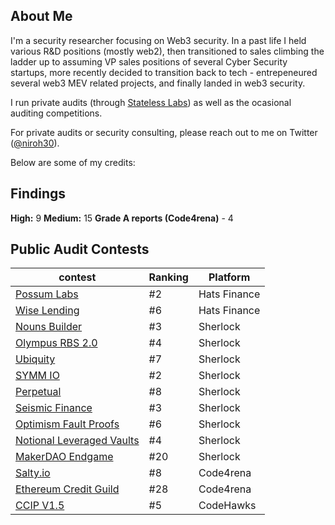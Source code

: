 ## About Me
I'm a security researcher focusing on Web3 security. In a past life I held various R&D positions (mostly web2), then transitioned to sales climbing the ladder up to assuming VP sales positions of several Cyber Security startups, more recently decided to transition back to tech - entrepeneured several web3 MEV related projects, and finally landed in web3 security. 

I run private audits (through [Stateless Labs](https://statelesslabs.xyz/)) as well as the ocasional auditing competitions. 

For private audits or security consulting, please reach out to me on Twitter ([@niroh30](https://x.com/niroh30)).

Below are some of my credits:

## Findings
**High:** 9
**Medium:** 15
**Grade A reports (Code4rena)** - 4

## Public Audit Contests


|contest             |Ranking             |Platform             |
|--------------------|--------------------|--------------------|
|[Possum Labs](https://app.hats.finance/audit-competitions/possum-labs-portals-0xed8965d49b8aeca763447d56e6da7f4e0506b2d3/leaderboard)|#2  |Hats Finance|
|[Wise Lending](https://app.hats.finance/audit-competitions/wise-lending-0xa2ca45d6e249641e595d50d1d9c69c9e3cd22573/leaderboard)|#6  |Hats Finance|
|[Nouns Builder](https://audits.sherlock.xyz/contests/111/leaderboard)|#3  |Sherlock|
|[Olympus RBS 2.0](https://audits.sherlock.xyz/contests/128/leaderboard)|#4  |Sherlock|
|[Ubiquity](https://audits.sherlock.xyz/contests/138/leaderboard)|#7 |Sherlock|
|[SYMM IO](https://audits.sherlock.xyz/contests/144/leaderboard)|#2 |Sherlock|
|[Perpetual](https://audits.sherlock.xyz/contests/219/leaderboard)|#8 |Sherlock|
|[Seismic Finance](https://audits.sherlock.xyz/contests/272/leaderboard)|#3 |Sherlock|
|[Optimism Fault Proofs](https://audits.sherlock.xyz/contests/205/leaderboard)|#6 |Sherlock|
|[Notional Leveraged Vaults](https://audits.sherlock.xyz/contests/446/leaderboard)|#4 |Sherlock|
|[MakerDAO Endgame](https://audits.sherlock.xyz/contests/333/leaderboard)|#20  |Sherlock|
|[Salty.io](https://code4rena.com/audits/2024-01-saltyio)|#8  |Code4rena|
|[Ethereum Credit Guild](https://code4rena.com/audits/2023-12-ethereum-credit-guild)|#28  |Code4rena|
|[CCIP V1.5](https://codehawks.cyfrin.io/c/2024-07-CL-CCIP/results?lt=contest&sc=reward&sj=reward&page=1&t=leaderboard)|#5  |CodeHawks|



